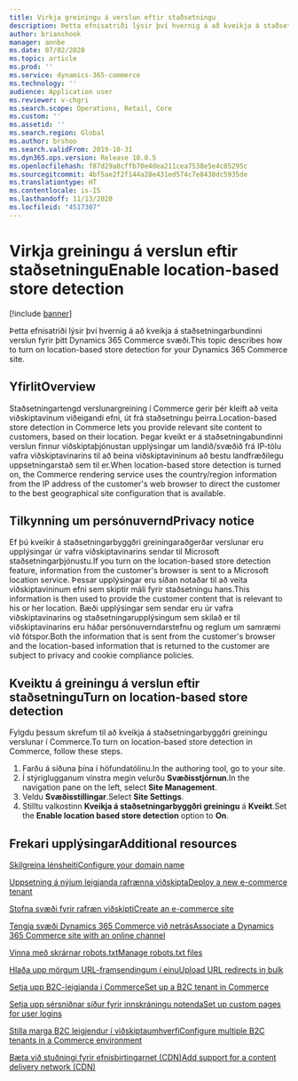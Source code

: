 ```yaml
---
title: Virkja greiningu á verslun eftir staðsetningu
description: Þetta efnisatriði lýsir því hvernig á að kveikja á staðsetningarbundinni verslun fyrir þitt Dynamics 365 Commerce svæði.
author: brianshook
manager: annbe
ms.date: 07/02/2020
ms.topic: article
ms.prod: ''
ms.service: dynamics-365-commerce
ms.technology: ''
audience: Application user
ms.reviewer: v-chgri
ms.search.scope: Operations, Retail, Core
ms.custom: ''
ms.assetid: ''
ms.search.region: Global
ms.author: brshoo
ms.search.validFrom: 2019-10-31
ms.dyn365.ops.version: Release 10.0.5
ms.openlocfilehash: f87d29a8cffb70e4dea211cea7538e5e4c85295c
ms.sourcegitcommit: 4bf5ae2f2f144a28e431ed574c7e8438dc5935de
ms.translationtype: HT
ms.contentlocale: is-IS
ms.lasthandoff: 11/13/2020
ms.locfileid: "4517307"
---
```

# <a name="enable-location-based-store-detection"></a><span data-ttu-id="68f2f-103">Virkja greiningu á verslun eftir staðsetningu</span><span class="sxs-lookup"><span data-stu-id="68f2f-103">Enable location-based store detection</span></span>


[!include [banner](includes/banner.md)]

<span data-ttu-id="68f2f-104">Þetta efnisatriði lýsir því hvernig á að kveikja á staðsetningarbundinni verslun fyrir þitt Dynamics 365 Commerce svæði.</span><span class="sxs-lookup"><span data-stu-id="68f2f-104">This topic describes how to turn on location-based store detection for your Dynamics 365 Commerce site.</span></span>

## <a name="overview"></a><span data-ttu-id="68f2f-105">Yfirlit</span><span class="sxs-lookup"><span data-stu-id="68f2f-105">Overview</span></span>

<span data-ttu-id="68f2f-106">Staðsetningartengd verslunargreining í Commerce gerir þér kleift að veita viðskiptavinum viðeigandi efni, út frá staðsetningu þeirra.</span><span class="sxs-lookup"><span data-stu-id="68f2f-106">Location-based store detection in Commerce lets you provide relevant site content to customers, based on their location.</span></span> <span data-ttu-id="68f2f-107">Þegar kveikt er á staðsetningabundinni verslun finnur viðskiptaþjónustan upplýsingar um landið/svæðið frá IP-tölu vafra viðskiptavinarins til að beina viðskiptavininum að bestu landfræðilegu uppsetningarstað sem til er.</span><span class="sxs-lookup"><span data-stu-id="68f2f-107">When location-based store detection is turned on, the Commerce rendering service uses the country/region information from the IP address of the customer's web browser to direct the customer to the best geographical site configuration that is available.</span></span>

## <a name="privacy-notice"></a><span data-ttu-id="68f2f-108">Tilkynning um persónuvernd</span><span class="sxs-lookup"><span data-stu-id="68f2f-108">Privacy notice</span></span>

<span data-ttu-id="68f2f-109">Ef þú kveikir á staðsetningarbyggðri greiningaraðgerðar verslunar eru upplýsingar úr vafra viðskiptavinarins sendar til Microsoft staðsetningarþjónustu.</span><span class="sxs-lookup"><span data-stu-id="68f2f-109">If you turn on the location-based store detection feature, information from the customer's browser is sent to a Microsoft location service.</span></span> <span data-ttu-id="68f2f-110">Þessar upplýsingar eru síðan notaðar til að veita viðskiptavininum efni sem skiptir máli fyrir staðsetningu hans.</span><span class="sxs-lookup"><span data-stu-id="68f2f-110">This information is then used to provide the customer content that is relevant to his or her location.</span></span> <span data-ttu-id="68f2f-111">Bæði upplýsingar sem sendar eru úr vafra viðskiptavinarins og staðsetningarupplýsingum sem skilað er til viðskiptavinarins eru háðar persónuverndarstefnu og reglum um samræmi við fótspor.</span><span class="sxs-lookup"><span data-stu-id="68f2f-111">Both the information that is sent from the customer's browser and the location-based information that is returned to the customer are subject to privacy and cookie compliance policies.</span></span>

## <a name="turn-on-location-based-store-detection"></a><span data-ttu-id="68f2f-112">Kveiktu á greiningu á verslun eftir staðsetningu</span><span class="sxs-lookup"><span data-stu-id="68f2f-112">Turn on location-based store detection</span></span>

<span data-ttu-id="68f2f-113">Fylgdu þessum skrefum til að kveikja á staðsetningarbyggðri greiningu verslunar í Commerce.</span><span class="sxs-lookup"><span data-stu-id="68f2f-113">To turn on location-based store detection in Commerce, follow these steps.</span></span>

1. <span data-ttu-id="68f2f-114">Farðu á síðuna þína í höfundatólinu.</span><span class="sxs-lookup"><span data-stu-id="68f2f-114">In the authoring tool, go to your site.</span></span>
1. <span data-ttu-id="68f2f-115">Í stýriglugganum vinstra megin velurðu **Svæðisstjórnun**.</span><span class="sxs-lookup"><span data-stu-id="68f2f-115">In the navigation pane on the left, select **Site Management**.</span></span>
1. <span data-ttu-id="68f2f-116">Veldu **Svæðisstillingar**.</span><span class="sxs-lookup"><span data-stu-id="68f2f-116">Select **Site Settings**.</span></span>
1. <span data-ttu-id="68f2f-117">Stilltu valkostinn **Kveikja á staðsetningarbyggðri greiningu** á **Kveikt**.</span><span class="sxs-lookup"><span data-stu-id="68f2f-117">Set the **Enable location based store detection** option to **On**.</span></span>

## <a name="additional-resources"></a><span data-ttu-id="68f2f-118">Frekari upplýsingar</span><span class="sxs-lookup"><span data-stu-id="68f2f-118">Additional resources</span></span>

[<span data-ttu-id="68f2f-119">Skilgreina lénsheiti</span><span class="sxs-lookup"><span data-stu-id="68f2f-119">Configure your domain name</span></span>](configure-your-domain-name.md)

[<span data-ttu-id="68f2f-120">Uppsetning á nýjum leigjanda rafrænna viðskipta</span><span class="sxs-lookup"><span data-stu-id="68f2f-120">Deploy a new e-commerce tenant</span></span>](deploy-ecommerce-site.md)

[<span data-ttu-id="68f2f-121">Stofna svæði fyrir rafræn viðskipti</span><span class="sxs-lookup"><span data-stu-id="68f2f-121">Create an e-commerce site</span></span>](create-ecommerce-site.md)

[<span data-ttu-id="68f2f-122">Tengja svæði Dynamics 365 Commerce við netrás</span><span class="sxs-lookup"><span data-stu-id="68f2f-122">Associate a Dynamics 365 Commerce site with an online channel</span></span>](associate-site-online-store.md)

[<span data-ttu-id="68f2f-123">Vinna með skrárnar robots.txt</span><span class="sxs-lookup"><span data-stu-id="68f2f-123">Manage robots.txt files</span></span>](manage-robots-txt-files.md)

[<span data-ttu-id="68f2f-124">Hlaða upp mörgum URL-framsendingum í einu</span><span class="sxs-lookup"><span data-stu-id="68f2f-124">Upload URL redirects in bulk</span></span>](upload-bulk-redirects.md)

[<span data-ttu-id="68f2f-125">Setja upp B2C-leigjanda í Commerce</span><span class="sxs-lookup"><span data-stu-id="68f2f-125">Set up a B2C tenant in Commerce</span></span>](set-up-B2C-tenant.md)

[<span data-ttu-id="68f2f-126">Setja upp sérsniðnar síður fyrir innskráningu notenda</span><span class="sxs-lookup"><span data-stu-id="68f2f-126">Set up custom pages for user logins</span></span>](custom-pages-user-logins.md)

[<span data-ttu-id="68f2f-127">Stilla marga B2C leigjendur í viðskiptaumhverfi</span><span class="sxs-lookup"><span data-stu-id="68f2f-127">Configure multiple B2C tenants in a Commerce environment</span></span>](configure-multi-B2C-tenants.md)

[<span data-ttu-id="68f2f-128">Bæta við stuðningi fyrir efnisbirtingarnet (CDN)</span><span class="sxs-lookup"><span data-stu-id="68f2f-128">Add support for a content delivery network (CDN)</span></span>](add-cdn-support.md)
